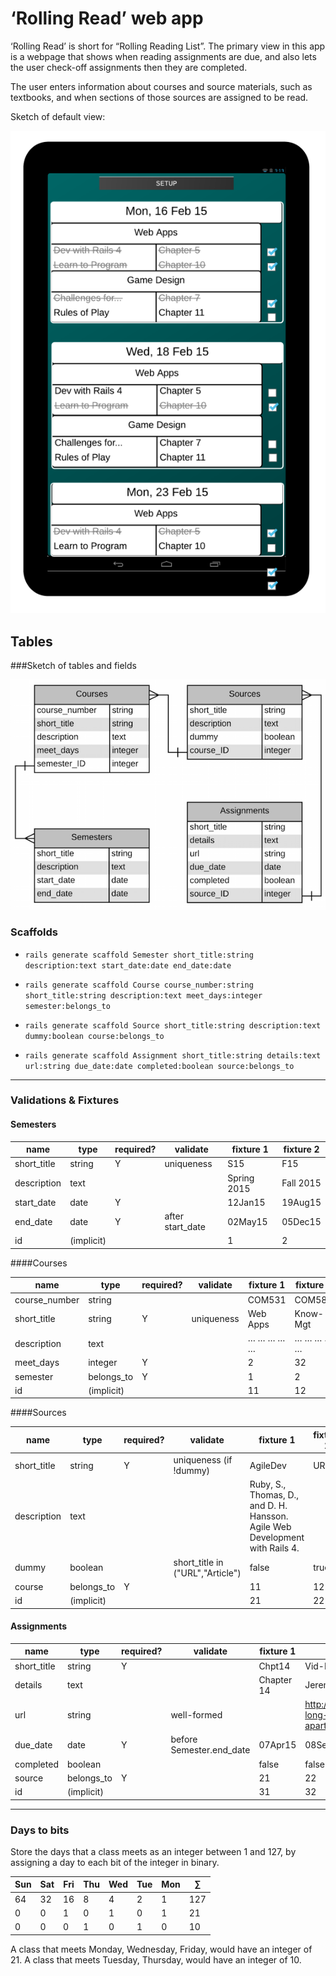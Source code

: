 # &lsquo;Rolling Read&rsquo; web app

&lsquo;Rolling Read&rsquo; is short for &ldquo;Rolling Reading List&rdquo;.  The primary view in this app is a webpage that shows when reading assignments are due, and also lets the user check-off assignments then they are completed.

The user enters information about courses and source materials, such as textbooks, and when sections of those sources are assigned to be read.

Sketch of default view:

![Default view](img/rollingread-default-view.png)
 
## Tables

###Sketch of tables and fields

![Tables sketch](img/rollingread-tables-02Mar15.png)


### Scaffolds

* `rails generate scaffold Semester short_title:string description:text start_date:date end_date:date`

* `rails generate scaffold Course course_number:string short_title:string description:text meet_days:integer semester:belongs_to`

* `rails generate scaffold Source short_title:string description:text dummy:boolean course:belongs_to`

* `rails generate scaffold Assignment short_title:string details:text url:string due_date:date completed:boolean source:belongs_to`

----

### Validations & Fixtures

#### Semesters

| name        | type     | required? | validate         | fixture 1 | fixture 2 |
|-------------|----------|-----------|------------------|-----------|-----------|
| short_title | string   |     Y     | uniqueness       | S15       | F15       |
| description | text     |           |                  |Spring 2015| Fall 2015 |
| start_date  | date     |     Y     |                  | 12Jan15   | 19Aug15   |
| end_date    | date     |     Y     | after start_date | 02May15   | 05Dec15   |
| id          |(implicit)|           |                  | 1         | 2         |

####Courses 

| name          | type     | required? | validate   | fixture 1 | fixture 2 |
|---------------|----------|-----------|------------|-----------|-----------|
| course_number | string   |           |            | COM531    |  COM580   |
| short_title   | string   |     Y     | uniqueness | Web Apps  | Know-Mgt  |
| description   | text     |           |            | … … … … … | … … … … … |
| meet_days     | integer  |     Y     |            |  2        | 32        |
| semester      |belongs_to|     Y     |            |  1        |  2        |
| id            |(implicit)|           |            | 11        | 12        |


####Sources

| name        | type     | required? | validate               | fixture 1 | fixture 2 |
|-------------|----------|-----------|------------------------|-----------|-----------|
| short_title | string   |     Y     | uniqueness (if !dummy) | AgileDev  | URL       |
| description | text     |           |                        | Ruby, S., Thomas, D., and D. H. Hansson. Agile Web Development with Rails 4. |  |
| dummy       | boolean  | | short_title in ("URL","Article") | false     | true      |
| course      |belongs_to|     Y     |                        | 11        | 12        |
| id          |(implicit)|           |                        | 21        | 22        |


#### Assignments

| name        | type     | required? | validate         | fixture 1 | fixture 2    |
|-------------|----------|-----------|------------------|-----------|--------------|
| short_title | string   |     Y     |                  | Chpt14    | Vid-Long_web |
| details     | text     |           |                  |Chapter 14 | Jeremy Keith, "The Long Web" |
| url         | string   |           | well-formed      |           | http://aneventapart.com/news/post/the-long-web-by-jeremy-keith-an-event-apart-video |
| due_date    | date     | Y | before Semester.end_date | 07Apr15   | 08Sep15      |
| completed   | boolean  |           |                  | false     | false        |
| source      |belongs_to|     Y     |                  | 21        | 22           |
| id          |(implicit)|           |                  | 31        | 32           |


----

### Days to bits

Store the days that a class meets as an integer between 1 and 127, by assigning a day to each bit of the integer in binary.

| Sun | Sat | Fri | Thu | Wed | Tue | Mon | &#8721; |
|-----|-----|-----|-----|-----|-----|-----|---------|
|  64 |  32 |  16 |   8 |   4 |   2 |   1 |     127 |
|   0 |   0 |   1 |   0 |   1 |   0 |   1 |      21 |
|   0 |   0 |   0 |   1 |   0 |   1 |   0 |      10 |

A class that meets Monday, Wednesday, Friday, would have an integer of 21.
A class that meets Tuesday, Thursday, would have an integer of 10.





